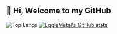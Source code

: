 ## 👋 Hi, Welcome to my GitHub

<!--- For editing the graphicas look for https://github.com/anuraghazra/github-readme-stats?tab=readme-ov-file --->

![Top Langs](https://github-readme-stats.vercel.app/api/top-langs/?username=eggiemetal&size_weight=0.5&count_weight=0.5&layout=donut-vertical&theme=chartreuse-dark#gh-dark-mode-only)
[![EggieMetal's GitHub stats](https://github-readme-stats.vercel.app/api?username=eggiemetal&theme=chartreuse-dark#gh-dark-mode-only)](https://github.com/anuraghazra/github-readme-stats)

<!---
EggieMetal/EggieMetal is a ✨ special ✨ repository because its `README.md` (this file) appears on your GitHub profile.
You can click the Preview link to take a look at your changes.

- 👀 I’m interested in ...
- 🌱 I’m currently learning ...
- 💞️ I’m looking to collaborate on ...
- 📫 How to reach me ...
- 😄 Pronouns: ...
- ⚡ Fun fact: ...
--->
